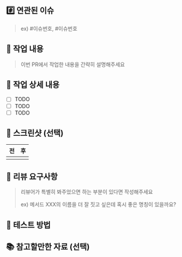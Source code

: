 ## #️⃣ 연관된 이슈

> ex) #이슈번호, #이슈번호

## 📝 작업 내용

> 이번 PR에서 작업한 내용을 간략히 설명해주세요

## 🧾 작업 상세 내용

-   [ ] TODO
-   [ ] TODO
-   [ ] TODO

## 📸 스크린샷 (선택)

| 전  | 후  |
| --- | --- |
|     |     |

## 💬 리뷰 요구사항

> 리뷰어가 특별히 봐주었으면 하는 부분이 있다면 작성해주세요
>
> ex) 메서드 XXX의 이름을 더 잘 짓고 싶은데 혹시 좋은 명칭이 있을까요?

## 🧪 테스트 방법

## 📚 참고할만한 자료 (선택)
